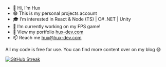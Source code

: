 - 👋 Hi, I’m Hux
- 😁 This is my personal projects account
- 🎓 I’m interested in React & Node (TS) | C# .NET | Unity
- 🔧 I’m currently working on my FPS game! 
- 🤖 View my portfolio [hux-dev.com](https://hux-dev.com)
- 📫 Reach me hux@hux-dev.com

All my code is free for use. You can find more content over on my blog 😄

[![GitHub Streak](https://github-readme-streak-stats.herokuapp.com?user=huuxxx&theme=dark)](https://git.io/streak-stats)

